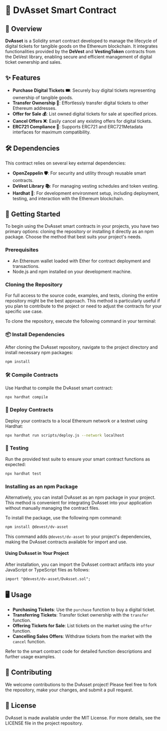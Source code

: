 # 📜 DvAsset Smart Contract

## 🌟 Overview
**DvAsset** is a Solidity smart contract developed to manage the lifecycle of digital tickets for tangible goods on the Ethereum blockchain. It integrates functionalities provided by the **DeVest** and **VestingToken** contracts from the DeVest library, enabling secure and efficient management of digital ticket ownership and sales.

## ✨ Features
- **Purchase Digital Tickets 🎟️**: Securely buy digital tickets representing ownership of tangible goods.
- **Transfer Ownership 🔁**: Effortlessly transfer digital tickets to other Ethereum addresses.
- **Offer for Sale 💰**: List owned digital tickets for sale at specified prices.
- **Cancel Offers ❌**: Easily cancel any existing offers for digital tickets.
- **ERC721 Compliance 🧩**: Supports ERC721 and ERC721Metadata interfaces for maximum compatibility.

## 🛠 Dependencies
This contract relies on several key external dependencies:
- **OpenZeppelin 🛡️**: For security and utility through reusable smart contracts.
- **DeVest Library 📚**: For managing vesting schedules and token vesting.
- **Hardhat 🎩**: For development environment setup, including deployment, testing, and interaction with the Ethereum blockchain.

## 🚀 Getting Started
To begin using the DvAsset smart contracts in your projects, you have two primary options: cloning the repository or installing it directly as an npm package. Choose the method that best suits your project's needs.


### Prerequisites
- An Ethereum wallet loaded with Ether for contract deployment and transactions.
- Node.js and npm installed on your development machine.

### Cloning the Repository

For full access to the source code, examples, and tests, cloning the entire repository might be the best approach. This method is particularly useful if you plan to contribute to the project or need to adjust the contracts for your specific use case.

To clone the repository, execute the following command in your terminal:

### 📦 Install Dependencies
After cloning the DvAsset repository, navigate to the project directory and install necessary npm packages:
```bash
npm install
```

### 🛠 Compile Contracts
Use Hardhat to compile the DvAsset smart contract:
```bash
npx hardhat compile
```
### 🔧 Deploy Contracts
Deploy your contracts to a local Ethereum network or a testnet using Hardhat:
```bash
npx hardhat run scripts/deploy.js --network localhost
```

### 📝 Testing
Run the provided test suite to ensure your smart contract functions as expected:
```bash
npx hardhat test
```

### Installing as an npm Package

Alternatively, you can install DvAsset as an npm package in your project. This method is convenient for integrating DvAsset into your application without manually managing the contract files.

To install the package, use the following npm command:

```bash
npm install @devest/dv-asset
```
This command adds `@devest/dv-asset` to your project's dependencies, making the DvAsset contracts available for import and use.

#### Using DvAsset in Your Project

After installation, you can import the DvAsset contract artifacts into your JavaScript or TypeScript files as follows:
```solidity
import "@devest/dv-asset/DvAsset.sol";
```

## 🖥 Usage

- **Purchasing Tickets**: Use the `purchase` function to buy a digital ticket.
- **Transferring Tickets**: Transfer ticket ownership with the `transfer` function.
- **Offering Tickets for Sale**: List tickets on the market using the `offer` function.
- **Cancelling Sales Offers**: Withdraw tickets from the market with the `cancel` function.

Refer to the smart contract code for detailed function descriptions and further usage examples.

## 🤝 Contributing
We welcome contributions to the DvAsset project! Please feel free to fork the repository, make your changes, and submit a pull request.

## 📄 License
DvAsset is made available under the MIT License. For more details, see the LICENSE file in the project repository.

